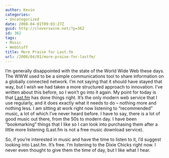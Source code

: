```yaml
---
author: Kevin
categories:
- Uncategorized
date: 2008-04-01T09:03:27Z
guid: http://cleverswine.net/?p=362
id: 362
tags:
- Music
- WebStuff
title: More Praise for Last.fm
url: /2008/04/01/more-praise-for-lastfm/
---
```


I&#8217;m generally disappointed with the state of the World Wide Web these days. The WWW used to be a simple communications tool to share information on a globally connected network. I&#8217;m not saying that it should have stayed that way, but I wish we had taken a more structured approach to innovation. I&#8217;ve written about this before, so I won&#8217;t go into it again. My point for today is that [Last.fm](http://www.last.fm) has done things right. It&#8217;s the only modern web service that I use regularly, and it does exactly what it needs to do &#8211; nothing more and nothing less. I am sitting at work right now listening to &#8220;recommended&#8221; music, a lot of which I&#8217;ve never heard before. I have to say, there is a lot of good music out there, from the 50s to modern day. I have been &#8220;bookmarking&#8221; things that I like so I can look into purchasing them after a little more listening (Last.fm is not a free music download service).

So, if you&#8217;re interested in music and have the time to listen to it, I&#8217;d suggest looking into Last.fm. It&#8217;s free. I&#8217;m listening to the Dixie Chicks right now. I never even thought to give them the time of day, but I like what I hear.